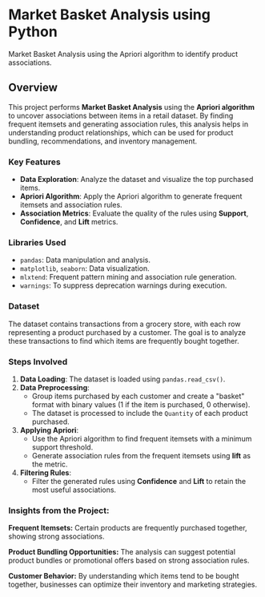 # Market Basket Analysis using Python
Market Basket Analysis using the Apriori algorithm to identify product associations.


## Overview
This project performs **Market Basket Analysis** using the **Apriori algorithm** to uncover associations between items in a retail dataset. By finding frequent itemsets and generating association rules, this analysis helps in understanding product relationships, which can be used for product bundling, recommendations, and inventory management.

### Key Features
- **Data Exploration**: Analyze the dataset and visualize the top purchased items.
- **Apriori Algorithm**: Apply the Apriori algorithm to generate frequent itemsets and association rules.
- **Association Metrics**: Evaluate the quality of the rules using **Support**, **Confidence**, and **Lift** metrics.

### Libraries Used
- `pandas`: Data manipulation and analysis.
- `matplotlib`, `seaborn`: Data visualization.
- `mlxtend`: Frequent pattern mining and association rule generation.
- `warnings`: To suppress deprecation warnings during execution.

### Dataset
The dataset contains transactions from a grocery store, with each row representing a product purchased by a customer. The goal is to analyze these transactions to find which items are frequently bought together.

### Steps Involved
1. **Data Loading**: The dataset is loaded using `pandas.read_csv()`.
2. **Data Preprocessing**: 
   - Group items purchased by each customer and create a "basket" format with binary values (1 if the item is purchased, 0 otherwise).
   - The dataset is processed to include the `Quantity` of each product purchased.
3. **Applying Apriori**: 
   - Use the Apriori algorithm to find frequent itemsets with a minimum support threshold.
   - Generate association rules from the frequent itemsets using **lift** as the metric.
4. **Filtering Rules**: 
   - Filter the generated rules using **Confidence** and **Lift** to retain the most useful associations.

### Insights from the Project:
**Frequent Itemsets:** Certain products are frequently purchased together, showing strong associations.

**Product Bundling Opportunities:** The analysis can suggest potential product bundles or promotional offers based on strong association rules.

**Customer Behavior:** By understanding which items tend to be bought together, businesses can optimize their inventory and marketing strategies.
